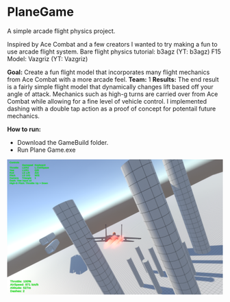 # PlaneGame
A simple arcade flight physics project.

Inspired by Ace Combat and a few creators I wanted to try making a fun to use arcade flight system.
Bare flight physics tutorial: b3agz (YT: b3agz)
F15 Model: Vazgriz (YT: Vazgriz)

<b>Goal:</b> Create a fun flight model that incorporates many flight mechanics from Ace Combat with a more arcade feel.
<b>Team:</b> 1
<b>Results:</b> The end result is a fairly simple flight model that dynamically changes lift based off your angle of attack. Mechanics such as high-g turns are carried over from Ace Combat while allowing for a fine level of vehicle control. I implemented dashing with a double tap action as a proof of concept for potentail future mechanics.
 
<b>How to run:</b>
- Download the GameBuild folder.
- Run Plane Game.exe

![alt text](https://github.com/anthonyCGit/PlaneGame/blob/main/Preview.png)
